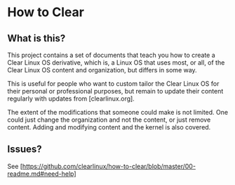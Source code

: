 
How to Clear
============

## What is this?

This project contains a set of documents that teach you how to create
a Clear Linux OS derivative, which is, a Linux OS that uses most,
or all, of the Clear Linux OS content and organization, but differs
in some way.

This is useful for people who want to custom tailor the Clear Linux
OS for their personal or professional purposes, but remain to update
their content regularly with updates from [clearlinux.org].

The extent of the modifications that someone could make is not
limited. One could just change the organization and not the content,
or just remove content. Adding and modifying content and the kernel
is also covered.


## Issues?

See [https://github.com/clearlinux/how-to-clear/blob/master/00-readme.md#need-help]

